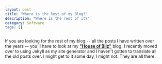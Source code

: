 ```yaml
---
layout: post
title: "Where is the Rest of my Blog?"
description: "Where is the rest of it?"
category: Software
tags: []
---
```


If you are looking for the rest of my blog -- all the posts I have written over the years -- you'll have to look at my **["House of Bilz"](http://houseofbilz.com)** blog.  I recently moved over to using Jekyll as my site generator and I haven't gotten to translate all the old posts over.  I might get to it some day, I might not.  They are all there.  